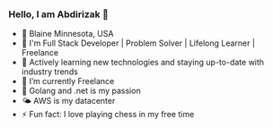 ### Hello, I am Abdirizak 👋

- 📍  Blaine Minnesota, USA
- 🔭 I'm Full Stack Developer | Problem Solver | Lifelong Learner | Freelance
- 🌱 Actively learning new technologies and staying up-to-date with industry trends
- 🐳 I’m currently Freelance 
- 👯 Golang and .net is my passion
- 🌤 AWS is my datacenter
- ⚡ Fun fact: I love playing chess in my free time
